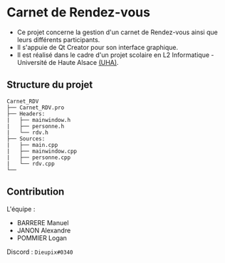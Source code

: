 # Carnet de Rendez-vous

- Ce projet concerne la gestion d'un carnet de Rendez-vous ainsi que leurs différents participants.
- Il s'appuie de Qt Creator pour son interface graphique.
- Il est réalisé dans le cadre d'un projet scolaire en L2 Informatique - Université de Haute Alsace [(UHA)](www.uha.fr).

## Structure du projet

```
Carnet_RDV
├── Carnet_RDV.pro
├── Headers:
|   ├── mainwindow.h
|   ├── personne.h
|   └── rdv.h
├── Sources:
|   ├── main.cpp
|   ├── mainwindow.cpp
|   ├── personne.cpp
|   └── rdv.cpp
└──
```

## Contribution

L'équipe :
- BARRERE Manuel
- JANON Alexandre
- POMMIER Logan

Discord : `Dieupix#0340`
